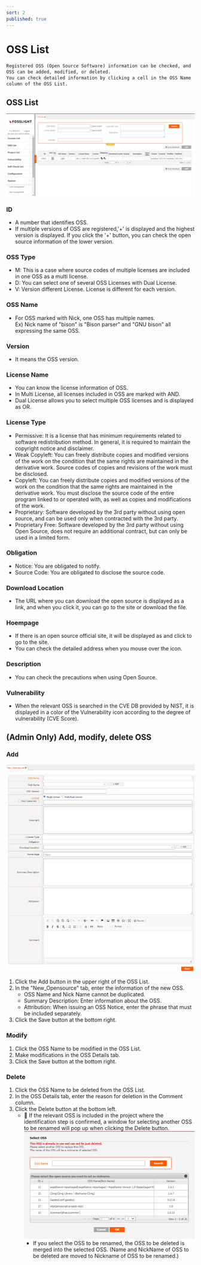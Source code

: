 ```yaml
---
sort: 2
published: true
---
```

# OSS List
```note
Registered OSS (Open Source Software) information can be checked, and OSS can be added, modified, or deleted.
You can check detailed information by clicking a cell in the OSS Name column of the OSS List.
```
## OSS List
![OssList](../images/oss_list.png)

### ID
- A number that identifies OSS.
- If multiple versions of OSS are registered,'+' is displayed and the highest version is displayed. If you click the '+' button, you can check the open source information of the lower version.

### OSS Type
- M: This is a case where source codes of multiple licenses are included in one OSS as a multi license.
- D: You can select one of several OSS Licenses with Dual License.
- V: Version different License. License is different for each version.

### OSS Name
- For OSS marked with Nick, one OSS has multiple names.  
    Ex) Nick name of "bison" is "Bison parser" and "GNU bison" all expressing the same OSS.
      
### Version
- It means the OSS version.

### License Name
- You can know the license information of OSS.
- In Multi License, all licenses included in OSS are marked with AND.
- Dual License allows you to select multiple OSS licenses and is displayed as OR.

### License Type
- Permissive: It is a license that has minimum requirements related to software redistribution method. In general, it is required to maintain the copyright notice and disclaimer.
- Weak Copyleft: You can freely distribute copies and modified versions of the work on the condition that the same rights are maintained in the derivative work. Source codes of copies and revisions of the work must be disclosed.
- Copyleft: You can freely distribute copies and modified versions of the work on the condition that the same rights are maintained in the derivative work. You must disclose the source code of the entire program linked to or operated with, as well as copies and modifications of the work.
- Proprietary: Software developed by the 3rd party without using open source, and can be used only when contracted with the 3rd party.
- Proprietary Free: Software developed by the 3rd party without using Open Source, does not require an additional contract, but can only be used in a limited form.

### Obligation
- Notice: You are obligated to notify.
- Source Code: You are obligated to disclose the source code.

### Download Location
- The URL where you can download the open source is displayed as a link, and when you click it, you can go to the site or download the file.

### Hoempage
- If there is an open source official site, it will be displayed as and click to go to the site.
- You can check the detailed address when you mouse over the icon.

### Description
- You can check the precautions when using Open Source.

### Vulnerability
- When the relevant OSS is searched in the CVE DB provided by NIST, it is displayed in a color of the Vulnerability icon according to the degree of vulnerability (CVE Score).

## (Admin Only) Add, modify, delete OSS 
### Add
![NEW_OSS](../images/2_oss_new.png)
1. Click the Add button in the upper right of the OSS List.
2. In the "New_Opensource" tab, enter the information of the new OSS.
    - OSS Name and Nick Name cannot be duplicated.
    - Summary Description: Enter information about the OSS.
    - Attribution: When issuing an OSS Notice, enter the phrase that must be included separately.
3. Click the Save button at the bottom right.

### Modify
1. Click the OSS Name to be modified in the OSS List.
2. Make modifications in the OSS Details tab.
3. Click the Save button at the bottom right.

### Delete
1. Click the OSS Name to be deleted from the OSS List.
2. In the OSS Details tab, enter the reason for deletion in the Comment column.
3. Click the Delete button at the bottom left.
    - 📢 If the relevant OSS is included in the project where the identification step is confirmed, a window for selecting another OSS to be renamed will pop up when clicking the Delete button.
    ![NEW_OSS](../images/2_oss_rename.png)
        - If you select the OSS to be renamed, the OSS to be deleted is merged into the selected OSS. (Name and NickName of OSS to be deleted are moved to Nickname of OSS to be renamed.) 
